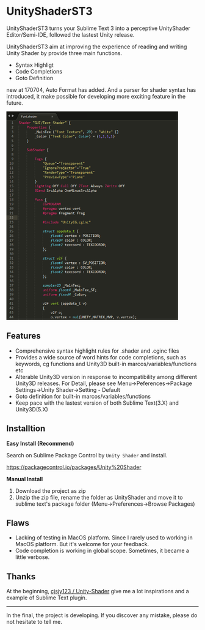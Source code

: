 # UnityShaderST3

UnityShaderST3 turns your Sublime Text 3 into a perceptive UnityShader Editor/Semi-IDE, followed the lastest Unity release.

UnityShaderST3 aim at improving the experience of reading and writing Unity Shader by provide three main functions. 

- Syntax Highligt
- Code Completions
- Goto Definition

new at 170704, Auto Format has added. And a parser for shader syntax has introduced, it make possible for developing more exciting feature in the future.

<img src="doc/syntax_highligt_preview.png" width = "450" alt="syntax_highligt_preview" align=center />

## Features

- Comprehensive syntax highlight rules for .shader and .cginc files
- Provides a wide source of word hints for code completions, such as keywords, cg functions and Unity3D built-in marcos/variables/functions etc
- Alterable Unity3D version in response to incompatibility among different Unity3D releases. For Detail, please see Menu->Peferences->Package Settings->Unity Shader->Setting - Default
- Goto definition for built-in marcos/variables/functions
- Keep pace with the lastest version of both Sublime Text(3.X) and Unity3D(5.X)

## Installtion

**Easy Install (Recommend)**

Search on Sublime Package Control by ```Unity Shader``` and install.

https://packagecontrol.io/packages/Unity%20Shader

**Manual Install**

1. Download the project as zip
2. Unzip the zip file, rename the folder as UnityShader and move it to sublime text's package folder (Menu->Preferences->Browse Packages)

## Flaws
- Lacking of testing in MacOS platform. Since I rarely used to working in MacOS platform. But it's welcome for your feedback.
- Code completion is working in global scope. Sometimes, it became a little verbose.

## Thanks

At the beginning, [cjsjy123 / Unity-Shader](https://github.com/cjsjy123/Unity-Shader) give me a lot inspirations and a example of Sublime Text plugin.

------------
In the final, the project is developing. If you discover any mistake, please do not hesitate to tell me.
